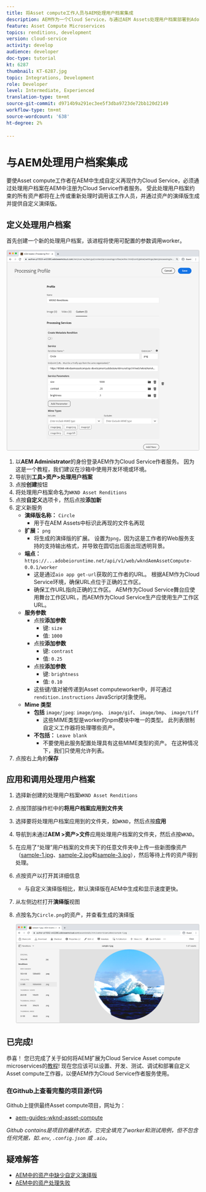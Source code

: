 ```yaml
---
title: 将Asset compute工作人员与AEM处理用户档案集成
description: AEM作为一个Cloud Service，与通过AEM Assets处理用户档案部署到Adobe I/O Runtime的Asset compute工作人员集成。 处理用户档案在作者服务中进行了配置，以使用自定义worker处理特定资产，并将worker生成的文件存储为资产演绎版。
feature: Asset Compute Microservices
topics: renditions, development
version: cloud-service
activity: develop
audience: developer
doc-type: tutorial
kt: 6287
thumbnail: KT-6287.jpg
topic: Integrations, Development
role: Developer
level: Intermediate, Experienced
translation-type: tm+mt
source-git-commit: d9714b9a291ec3ee5f3dba9723de72bb120d2149
workflow-type: tm+mt
source-wordcount: '638'
ht-degree: 2%

---
```



# 与AEM处理用户档案集成

要使Asset compute工作者在AEM中生成自定义再现作为Cloud Service，必须通过处理用户档案在AEM中注册为Cloud Service作者服务。 受此处理用户档案约束的所有资产都将在上传或重新处理时调用该工作人员，并通过资产的演绎版生成并提供自定义演绎版。

## 定义处理用户档案

首先创建一个新的处理用户档案，该进程将使用可配置的参数调用worker。

![处理用户档案](./assets/processing-profiles/new-processing-profile.png)

1. 以&#x200B;__AEM Administrator__&#x200B;的身份登录AEM作为Cloud Service作者服务。 因为这是一个教程，我们建议在沙箱中使用开发环境或环境。
1. 导航到&#x200B;__工具>资产>处理用户档案__
1. 点按&#x200B;__创建__&#x200B;按钮
1. 将处理用户档案命名为`WKND Asset Renditions`
1. 点按&#x200B;__自定义__&#x200B;选项卡，然后点按&#x200B;__添加新__
1. 定义新服务
   + __演绎版名称：__ `Circle`
      + 用于在AEM Assets中标识此再现的文件名再现
   + __扩展：__ `png`
      + 将生成的演绎版的扩展。 设置为`png`，因为这是工作者的Web服务支持的支持输出格式，并导致在圆切出后面出现透明背景。
   + __端点：__ `https://...adobeioruntime.net/api/v1/web/wkndAemAssetCompute-0.0.1/worker`
      + 这是通过`aio app get-url`获取的工作者的URL。 根据AEM作为Cloud Service环境，确保URL点位于正确的工作区。
      + 确保工作URL指向正确的工作区。 AEM作为Cloud Service舞台应使用舞台工作区URL，而AEM作为Cloud Service生产应使用生产工作区URL。
   + __服务参数__
      + 点按&#x200B;__添加参数__
         + 键: `size`
         + 值: `1000`
      + 点按&#x200B;__添加参数__
         + 键: `contrast`
         + 值: `0.25`
      + 点按&#x200B;__添加参数__
         + 键: `brightness`
         + 值: `0.10`
      + 这些键/值对被传递到Asset computeworker中，并可通过`rendition.instructions` JavaScript对象使用。
   + __Mime 类型__
      + __包括__ `image/jpeg`: `image/png`、 `image/gif`、 `image/bmp`、  `image/tiff`
         + 这些MIME类型是worker的npm模块中唯一的类型。 此列表限制自定义工作器将处理哪些资产。
      + __不包括：__ `Leave blank`
         + 不要使用此服务配置处理具有这些MIME类型的资产。 在这种情况下，我们只使用允许列表。
1. 点按右上角的&#x200B;__保存__

## 应用和调用处理用户档案

1. 选择新创建的处理用户档案`WKND Asset Renditions`
1. 点按顶部操作栏中的&#x200B;__将用户档案应用到文件夹__
1. 选择要将处理用户档案应用到的文件夹，如`WKND`，然后点按&#x200B;__应用__
1. 导航到未通过&#x200B;__AEM >资产>文件__&#x200B;应用处理用户档案的文件夹，然后点按`WKND`。
1. 在应用了“处理”用户档案的文件夹下的任意文件夹中上传一些新图像资产（[sample-1.jpg](../assets/samples/sample-1.jpg)、[sample-2.jpg](../assets/samples/sample-2.jpg)和[sample-3.jpg](../assets/samples/sample-3.jpg)），然后等待上传的资产得到处理。
1. 点按资产以打开其详细信息
   + 与自定义演绎版相比，默认演绎版在AEM中生成和显示速度更快。
1. 从左侧边栏打开&#x200B;__演绎版__&#x200B;视图
1. 点按名为`Circle.png`的资产，并查看生成的演绎版

   ![生成的演绎版](./assets/processing-profiles/rendition.png)

## 已完成!

恭喜！ 您已完成了关于如何将AEM扩展为Cloud Service Asset compute microservices的[教程](../overview.md)! 现在您应该可以设置、开发、测试、调试和部署自定义Asset compute工作器，以便AEM作为Cloud Service作者服务使用。

### 在Github上查看完整的项目源代码

Github上提供最终Asset compute项目，网址为：

+ [aem-guides-wknd-asset-compute](https://github.com/adobe/aem-guides-wknd-asset-compute)

_Github contains是项目的最终状态，它完全填充了worker和测试用例，但不包含任何凭据，如`.env`, `.config.json` 或 `.aio`。_

## 疑难解答

+ [AEM中的资产中缺少自定义演绎版](../troubleshooting.md#custom-rendition-missing-from-asset)
+ [AEM中的资产处理失败](../troubleshooting.md#asset-processing-fails)
